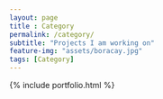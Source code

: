 ```yaml
--- 
layout: page
title : Category 
permalink: /category/
subtitle: "Projects I am working on" 
feature-img: "assets/boracay.jpg"
tags: [Category]
---
```


{% include portfolio.html %}